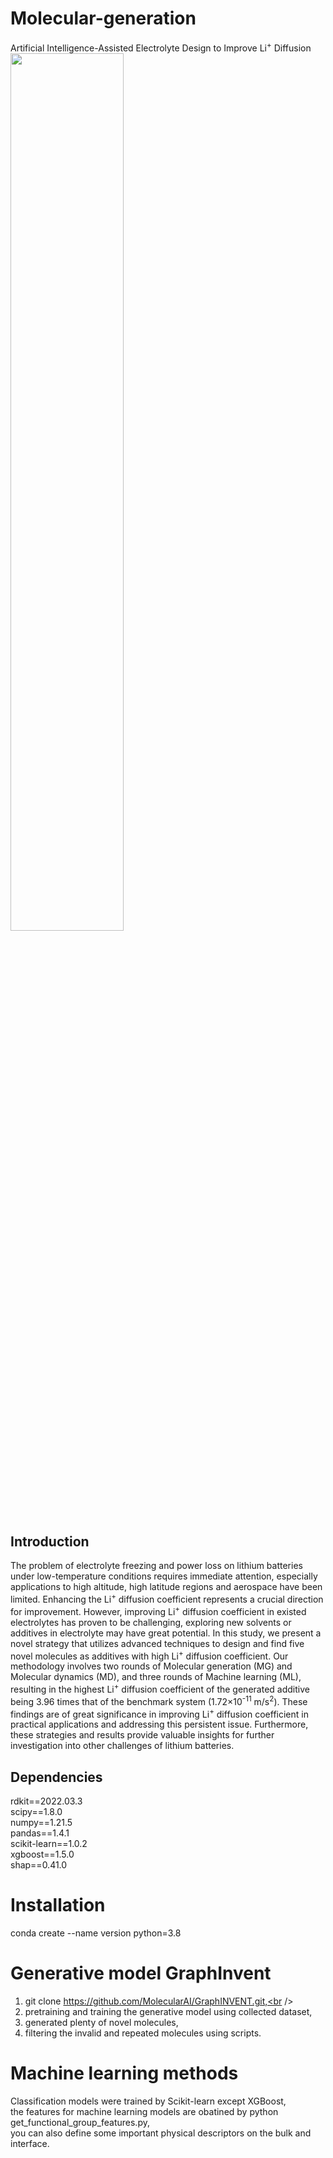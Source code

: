 # Molecular-generation
Artificial Intelligence-Assisted Electrolyte Design to Improve Li<sup>+</sup> Diffusion<br />
<img decoding="async" src="procedure.bmp" width="60%">
## Introduction
The problem of electrolyte freezing and power loss on lithium batteries under low-temperature conditions requires immediate attention, especially applications to high altitude, high latitude regions and aerospace have been limited. Enhancing the Li<sup>+</sup> diffusion coefficient represents a crucial direction for improvement. However, improving Li<sup>+</sup> diffusion coefficient in existed electrolytes has proven to be challenging, exploring new solvents or additives in electrolyte may have great potential. In this study, we present a novel strategy that utilizes advanced techniques to design and find five novel molecules as additives with high Li<sup>+</sup> diffusion coefficient. Our methodology involves two rounds of Molecular generation (MG) and Molecular dynamics (MD), and three rounds of Machine learning (ML), resulting in the highest Li<sup>+</sup> diffusion coefficient of the generated additive being 3.96 times that of the benchmark system (1.72×10<sup>-11</sup> m/s<sup>2</sup>). These findings are of great significance in improving Li<sup>+</sup> diffusion coefficient in practical applications and addressing this persistent issue. Furthermore, these strategies and results provide valuable insights for further investigation into other challenges of lithium batteries. 
## Dependencies
rdkit==2022.03.3<br />
scipy==1.8.0<br />
numpy==1.21.5<br />
pandas==1.4.1<br />
scikit-learn==1.0.2<br />
xgboost==1.5.0<br />
shap==0.41.0
# Installation
conda create --name version python=3.8
# Generative model GraphInvent
1. git clone https://github.com/MolecularAI/GraphINVENT.git,<br />
2. pretraining and training the generative model using collected dataset, <br />
3. generated plenty of novel molecules, <br />
4. filtering the invalid and repeated molecules using scripts.
# Machine learning methods
Classification models were trained by Scikit-learn except XGBoost,<br />
the features for machine learning models are obatined by python get_functional_group_features.py,<br />
you can also define some important physical descriptors on the bulk and interface.
